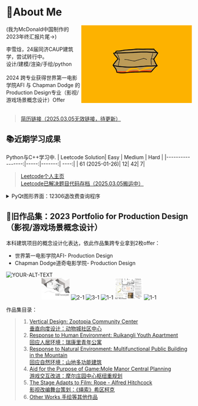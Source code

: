 # 👋About Me
<picture> <img alt="YOUR-ALT-TEXT" src="McDonald2023年底汇报.gif" align="right" width=300></picture>
<p align="left">(我为McDonald中国制作的2023年终汇报片尾→)</p>
李雪焓，24届同济CAUP建筑学，尝试转行中。<br>
设计/建模/渲染/手绘/python <br><br>
2024 跨专业获得世界第一电影学院AFI 与 Chapman Dodge 的 Production Design专业（影视/游戏场景概念设计）Offer
<br><br>

> [简历链接（2025.03.05无效链接，待更新）](https://leetcode.cn/u/dicecontractor/)




## 📚近期学习成果
Python与C++学习中.
| Leetcode Solution| Easy | Medium | Hard |
|-----------------:|-----:|-------:| ----:|
|   61 (2025-01-26)|    12|      42|     7|

> [Leetcode个人主页](https://leetcode.cn/u/dicecontractor/)<br>
> [Leetcode已解决题目代码存档（2025.03.05搬运中）](https://github.com/DiceContractor/Leetcode-Solutions)

<details>
<summary>PyQt图形界面：12306退改费查询程序</summary><br>
   为学习PyQT图形界面而设计的程序，可以直观展示退改费随时间变化，并指导操作策略。
 
 - 使用工具：PySide6
 -  [github源代码](https://github.com/DiceContractor/PyQt-12306)
 
<div align="left">
  <picture> <img alt="YOUR-ALT-TEXT" src="https://github.com/DiceContractor/PyQt-12306/blob/15956da7faad65edf5caa4c73af88a73b258971d/PyQt%E5%9B%BE%E5%BD%A2%E7%95%8C%E9%9D%A2-12306%E9%80%80%E6%94%B9%E8%B4%B9%E6%9F%A5%E8%AF%A2-%E9%80%80%E7%A5%A8.gif" width=600></picture>
   <picture> <img alt="YOUR-ALT-TEXT" src="https://github.com/DiceContractor/PyQt-12306/blob/15956da7faad65edf5caa4c73af88a73b258971d/PyQt%E5%9B%BE%E5%BD%A2%E7%95%8C%E9%9D%A2-12306%E9%80%80%E6%94%B9%E8%B4%B9%E6%9F%A5%E8%AF%A2-%E6%94%B9%E7%A5%A8.gif" width=600></picture>
</div>
</details>


## 📑旧作品集：2023 Portfolio for Production Design（影视/游戏场景概念设计）
本科建筑项目的概念设计化表达，依此作品集跨专业拿到2枚offer：

- 世界第一电影学院AFI- Production Design
- Chapman Dodge道奇电影学院- Production Design

<picture> <img alt="YOUR-ALT-TEXT" src="Portfolio for PD 2023/portfolio2023.gif" align="right" width=550></picture>

 <div align="center">
   <img src="Portfolio for PD 2023/cover/1-1.png" alt="1-1"title="1-Vertical Design:Zootopia Community Center
   垂直向度设计：动物城社区中心"width=15%>
   <img src="Portfolio for PD 2023/cover/2-1.png" alt="2-1"title="2-Response to Human Environment:Ruikangli Youth Apartment 
   回应人居环境：瑞康里青年公寓"width=15%>
   <img src="Portfolio for PD 2023/cover/3-1.png" alt="3-1"title="3-Response to Natural Environment:Multifunctional Public Building in the Mountain 
    回应自然环境：山地多功能建筑"width=15%>
   <img src="Portfolio for PD 2023/cover/4-2.png" alt="1-1"title="4-Aid for the Purpose of Game:Mole Manor Central Planning
游戏场景增强：摩尔庄园中心枢纽重规划"width=15%>
   <img src="Portfolio for PD 2023/cover/5-1.png" alt="1-1"title="5-The Stage Adapts to Film: Rope - Alfred Hitchcock
影视改编舞台策划：《绳索》希区柯克"width=15%>
   <img src="Portfolio for PD 2023/cover/6-2.png" alt="1-1"title="6-Other Works 手绘等其他作品"width=15%>
 </div>
 
作品集目录：

> 1. [Vertical Design: Zootopia Community Center<br>垂直向度设计：动物城社区中心](https://github.com/DiceContractor/DiceContractor/blob/main/Portfolio%20for%20PD%202023/1-Zootopia%20Community%20Center.pdf)
> 3. [Response to Human Environment: Ruikangli Youth Apartment<br>回应人居环境：瑞康里青年公寓](https://github.com/DiceContractor/DiceContractor/blob/main/Portfolio%20for%20PD%202023/2-Ruikangli%20Youth%20Apartment.pdf)
> 4. [Response to Natural Environment: Multifunctional Public Building in the Mountain<br>回应自然环境：山地多功能建筑](https://github.com/DiceContractor/DiceContractor/blob/main/Portfolio%20for%20PD%202023/3-Multifunctional%20Public%20Building%20in%20the%20Mountain.pdf)
> 5. [Aid for the Purpose of Game:Mole Manor Central Planning<br>游戏交互改进：摩尔庄园中心枢纽重规划](https://github.com/DiceContractor/DiceContractor/blob/main/Portfolio%20for%20PD%202023/4-Mole%20Manor%20Central%20Planning.pdf)
> 6. [The Stage Adapts to Film: Rope - Alfred Hitchcock<br>影视改编舞台策划：《绳索》希区柯克](https://github.com/DiceContractor/DiceContractor/blob/main/Portfolio%20for%20PD%202023/5-Rope.pdf)
> 7. [Other Works 手绘等其他作品](https://github.com/DiceContractor/DiceContractor/blob/main/Portfolio%20for%20PD%202023/6-Others.pdf)



